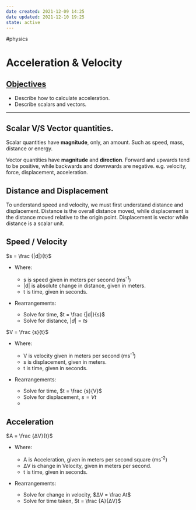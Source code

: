 ```yaml
---
date created: 2021-12-09 14:25
date updated: 2021-12-10 19:25
state: active
---
```

#physics

# Acceleration & Velocity

## <ins>Objectives</ins>

- Describe how to calculate acceleration.
- Describe scalars and vectors.

---

## Scalar V/S Vector quantities.

Scalar quantities have **magnitude**, only, an amount. Such as speed, mass, distance or energy.

Vector quantities have **magnitude** and **direction**. Forward and upwards tend to be positive, while backwards and downwards are negative. e.g. velocity, force, displacement, acceleration.

## Distance and Displacement

To understand speed and velocity, we must first understand distance and displacement.
Distance is the overall distance moved, while displacement is the distance moved relative to the origin point. Displacement is vector while distance is a scalar unit.

## Speed / Velocity

$s = \frac {|d|}{t}$

- Where:
  - s is speed given in meters per second (ms<sup>-1</sup>)
  - |d| is absolute change in distance, given in meters.
  - t is time, given in seconds.

- Rearrangements:
  - Solve for time, $t = \frac {|d|}{s}$
  - Solve for distance, $|d| = ts$

$V = \frac {s}{t}$

- Where:
  - V is velocity given in meters per second (ms<sup>-1</sup>)
  - s is displacement, given in meters.
  - t is time, given in seconds.

- Rearrangements:
  - Solve for time, $t = \frac {s}{V}$
  - Solve for displacement, $s = Vt$
  -

## Acceleration

$A = \frac {ΔV}{t}$

- Where:
  - A is Acceleration, given in meters per second square (ms<sup>-2</sup>)
  - ΔV is change in Velocity, given in meters per second.
  - t is time, given in seconds.

- Rearrangements:
  - Solve for change in velocity, $ΔV = \frac At$
  - Solve for time taken, $t = \frac {A}{ΔV}$

